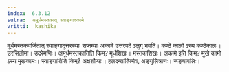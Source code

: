 ```yaml
---
index:  6.3.12
sutra:  अमूर्धमस्तकात् स्वाङ्गादकामे
vritti:  kashika 
---
```


मूर्धमस्तकवर्जितात् स्वाङ्गादुत्तरस्याः सप्तम्याः अकामे उत्तरपदे ऽलुग् भवति। कण्ठे कालो ऽस्य कण्ठेकालः। उरसिलोमा। उदरेमणिः। अमूर्धमस्तकातिति किम्? मूर्धशिखः। मस्तकशिखः। अकामे इति किम्? मुखे कामो ऽस्य मुखकामः। स्वाङ्गातिति किम्? अक्षशौण्डः। हलदन्तातित्येव, अङ्गुलित्राणः। जङ्घावलिः।

